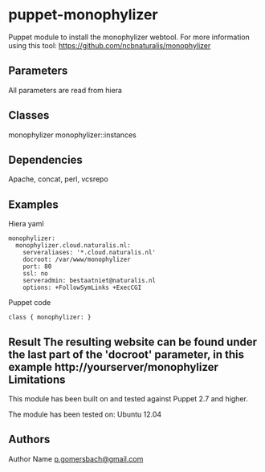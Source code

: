 puppet-monophylizer
===================

Puppet module to install the monophylizer webtool.
For more information using this tool: https://github.com/ncbnaturalis/monophylizer

Parameters
-------------
All parameters are read from hiera

Classes
-------------
monophylizer
monophylizer::instances

Dependencies
-------------
Apache, concat, perl, vcsrepo

Examples
-------------
Hiera yaml
```
monophylizer:
  monophylizer.cloud.naturalis.nl:
    serveraliases: '*.cloud.naturalis.nl'
    docroot: /var/www/monophylizer
    port: 80
    ssl: no
    serveradmin: bestaatniet@naturalis.nl
    options: +FollowSymLinks +ExecCGI
```
Puppet code
```
class { monophylizer: }
```
Result
The resulting website can be found under the last part of the 'docroot' parameter, in this example http://yourserver/monophylizer
Limitations
-------------
This module has been built on and tested against Puppet 2.7 and higher.

The module has been tested on:
Ubuntu 12.04

Authors
-------------
Author Name <p.gomersbach@gmail.com>

